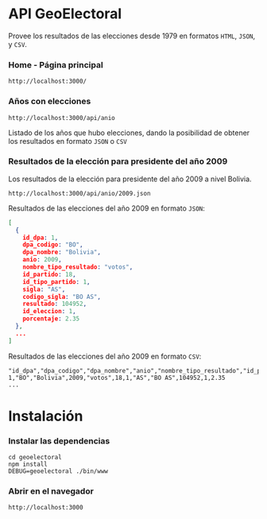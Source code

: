 API GeoElectoral
================

Provee los resultados de las elecciones desde 1979 en formatos `HTML`, `JSON`, y `CSV`.

### Home - Página principal

```
http://localhost:3000/
```

### Años con elecciones

```
http://localhost:3000/api/anio
```
Listado de los años que hubo elecciones, dando la posibilidad de obtener los resultados en formato `JSON` o `CSV`

### Resultados de la elección para presidente del año 2009

Los resultados de la elección para presidente del año 2009 a nivel Bolivia.

```
http://localhost:3000/api/anio/2009.json
```
Resultados de las elecciones del año 2009 en formato `JSON`:

```json
[
  {
    id_dpa: 1,
    dpa_codigo: "BO",
    dpa_nombre: "Bolivia",
    anio: 2009,
    nombre_tipo_resultado: "votos",
    id_partido: 18,
    id_tipo_partido: 1,
    sigla: "AS",
    codigo_sigla: "BO AS",
    resultado: 104952,
    id_eleccion: 1,
    porcentaje: 2.35
  },
  ...
]
```

Resultados de las elecciones del año 2009 en formato `CSV`:

```csv
"id_dpa","dpa_codigo","dpa_nombre","anio","nombre_tipo_resultado","id_partido","id_tipo_partido","sigla","codigo_sigla","resultado","id_eleccion","porcentaje"
1,"BO","Bolivia",2009,"votos",18,1,"AS","BO AS",104952,1,2.35
...
```

Instalación
===========

### Instalar las dependencias

```console
cd geoelectoral
npm install
DEBUG=geoelectoral ./bin/www
```

### Abrir en el navegador

```
http://localhost:3000
```